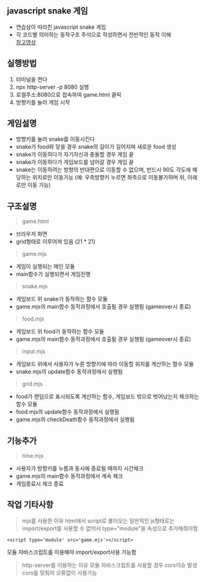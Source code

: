 ## javascript snake 게임
- 연습삼아 따라친 javascript snake 게임
- 각 코드별 의미하는 동작구조 주석으로 작성하면서 전반적인 동작 이해  
[참고영상](https://www.youtube.com/watch?v=QTcIXok9wNY)

## 실행방법
1. 터미널을 켠다
2. npx http-server -p 8080 실행
3. 로컬주소:8080으로 접속하여 game.html 클릭
4. 방향키를 눌러 게임 시작

## 게임설명
- 방향키를 눌러 snake를 이동시킨다
- snake가 food와 닿을 경우 snake의 길이가 길어지며 새로운 food 생성
- snake가 이동하다가 자기자신과 충돌할 경우 게임 끝
- snake가 이동하다가 게임보드를 넘어갈 경우 게임 끝
- snake는 이동하려는 방향의 반대편으로 이동할 수 없으며, 반드시 90도 각도에 해당하는 위치로만 이동가능
  (예: 우측방향키 누르면 좌측으로 이동불가하며 위, 아래로만 이동 가능)

## 구조설명
> game.html
- 브라우저 화면
- grid형태로 이루어져 있음 (21 * 21)
> game.mjs
- 게임이 실행되는 메인 모듈
- main함수가 실행되면서 게임진행
> snake.mjs
- 게임보드 위 snake가 동작하는 함수 모듈
- game.mjs의 main함수 동작과정에서 호출될 경우 실행됨 (gameover시 종료)
> food.mjs
- 게임보드 위 food가 동작하는 함수 모듈
- game.mjs의 main함수 동작과정에서 호출될 경우 실행됨 (gameover시 종료)
> input.mjs
- 게임보드 위에서 사용자가 누른 방향키에 따라 이동할 위치를 계산하는 함수 모듈
- snake.mjs의 update함수 동작과정에서 실행됨
> grid.mjs
- food가 랜덤으로 표시되도록 계산하는 함수, 게임보드 밖으로 벗어났는지 체크하는 함수 모듈
- food.mjs의 update함수 동작과정에서 실행됨
- game.mjs의 checkDeath함수 동작과정에서 실행됨

## 기능추가
> time.mjs
- 사용자가 방향키를 누름과 동시에 종료될 때까지 시간체크
- game.mjs의 main함수 동작과정에서 계속 체크
- 게임종료시 체크 종료

## 작업 기타사항
> mjs를 사용한 이유
html에서 script로 불러오는 일반적인 js형태로는 import/export를 사용할 수 없어서
type="module"을 속성으로 추가해줘야함
```
<script type='module' src='game.mjs'></script>
```
모듈 자바스크립트를 이용해야 import/export사용 가능함
> http-server를 이용하는 이유
모듈 자바스크립트를 사용할 경우 cors이슈 발생
cors를 맞춰야 오류없이 사용가능
